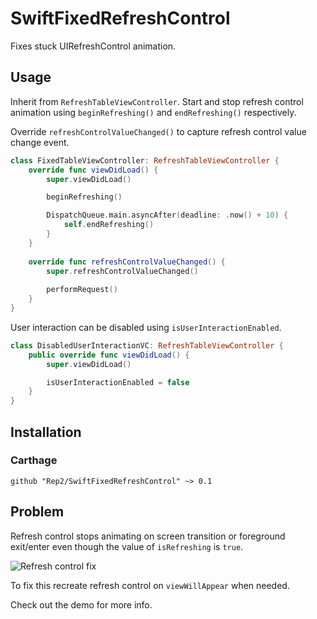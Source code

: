 # SwiftFixedRefreshControl

Fixes stuck UIRefreshControl animation.

## Usage

Inherit from ```RefreshTableViewController```. Start and stop refresh control animation using ```beginRefreshing()``` and ```endRefreshing()``` respectively.

Override ```refreshControlValueChanged()``` to capture refresh control value change event.

```Swift
class FixedTableViewController: RefreshTableViewController {
    override func viewDidLoad() {
        super.viewDidLoad()

        beginRefreshing()

        DispatchQueue.main.asyncAfter(deadline: .now() + 10) {
            self.endRefreshing()
        }
    }
    
    override func refreshControlValueChanged() {
        super.refreshControlValueChanged()
        
        performRequest()
    }
}
```

User interaction can be disabled using ```isUserInteractionEnabled```.

```Swift
class DisabledUserInteractionVC: RefreshTableViewController {
    public override func viewDidLoad() {
        super.viewDidLoad()

        isUserInteractionEnabled = false
    }
}
```

## Installation

### Carthage

```
github "Rep2/SwiftFixedRefreshControl" ~> 0.1
```

## Problem

Refresh control stops animating on screen transition or foreground exit/enter even though the value of ```isRefreshing``` is ```true```.

![Refresh control fix](https://thumbs.gfycat.com/JadedSnarlingAmericanalligator-size_restricted.gif)

To fix this recreate refresh control on ```viewWillAppear``` when needed.

Check out the demo for more info.

